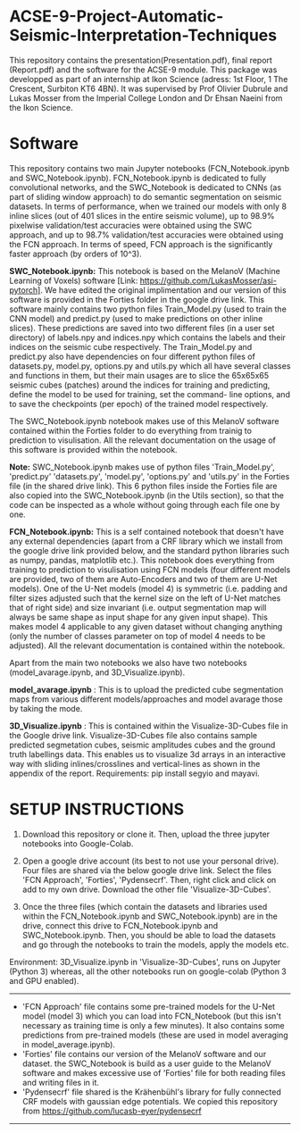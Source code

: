 # ACSE-9-Project-Automatic-Seismic-Interpretation-Techniques

This repository contains the presentation(Presentation.pdf),  final report (Report.pdf) and the software for the ACSE-9 module.
This package was developped as part of an internship at Ikon Science (adress: 1st Floor, 1 The Crescent, Surbiton KT6 4BN).
It was supervised by Prof Olivier Dubrule and Lukas Mosser from the Imperial College London and Dr Ehsan Naeini from the Ikon Science.

# Software

This repository contains two main Jupyter notebooks (FCN_Notebook.ipynb and SWC_Notebook.ipynb). FCN_Notebook.ipynb is dedicated to fully convolutional networks, and the SWC_Notebook is dedicated to CNNs (as part of sliding window approach) to do semantic segmentation on seismic datasets. In terms of performance, when we trained our models with only 8 inline slices (out of 401 slices in the entire seismic volume), up to 98.9% pixelwise validation/test accuracies were obtained using the SWC approach, and up to 98.7% validation/test accuracies were obtained using the FCN approach. In terms of speed, FCN approach is the significantly faster approach (by orders of 10^3).


**SWC_Notebook.ipynb:** This notebook is based on the MelanoV (Machine Learning of Voxels) software [Link: https://github.com/LukasMosser/asi-pytorch]. We have edited the original implimentation and our version of this software is provided in the Forties folder in the google drive link. This software mainly contains two python files Train_Model.py (used to train the CNN model) and predict.py (used to make predictions on other inline slices). These predictions are saved into two different files (in a user set directory) of labels.npy and indices.npy which contains the labels and their indices on the seismic cube respectively. The Train_Model.py and predict.py also have dependencies on four different python files of datasets.py, model.py, options.py and utils.py which all have several classes and functions in them, but their main usages are to slice the 65x65x65 seismic cubes (patches) around the indices for training and predicting, define the model to be used for training, set the command- line options, and to save the checkpoints (per epoch) of the trained model respectively.

 The SWC_Notebook.ipynb notebook makes use of this MelanoV software contained within the Forties folder to do  everything from trainig to prediction to visulisation. All the relevant documentation on the usage of this software is provided within the notebook.
 
 **Note:** SWC_Notebook.ipynb makes use of python files 'Train_Model.py', 'predict.py' 'datasets.py', 'model.py', 'options.py' and 'utils.py' in the Forties file (in the shared drive link). This 6 python files inside the Forties file are also copied into the SWC_Notebook.ipynb (in the Utils section), so that the code can be inspected as a whole without going through each file one by one.
 
 **FCN_Notebook.ipynb:** This is a self contained notebook that doesn't have any external dependencies (apart from a CRF library which we install from the google drive link provided below, and the standard python libraries such as numpy, pandas, matplotlib etc.). This notebook does everything from training to prediction to visulisation using FCN models (four different models are provided, two of them are Auto-Encoders and two of them are U-Net models). One of the U-Net models (model 4) is symmetric (i.e. padding and filter sizes adjusted such that the kernel size on the left of U-Net matches that of right side) and size invariant (i.e. output segmentation map will always be same shape as input shape for any given input shape). This makes model 4 applicable to any given dataset without changing anything (only the number of classes parameter on top of model 4 needs to be adjusted).  All the relevant documentation is contained within the notebook.

Apart from the main two notebooks we also have two notebooks (model_avarage.ipynb, and 3D_Visualize.ipynb).
 
**model_avarage.ipynb** : This is to upload the predicted cube segmentation maps from various different models/approaches and model avarage those by taking the mode.

**3D_Visualize.ipynb** : This is contained within the Visualize-3D-Cubes file in the Google drive link. Visualize-3D-Cubes file also contains sample predicted segmetation cubes, seismic amplitudes cubes and the ground truth labellings data. This enables us to visualize 3d arrays in an interactive way with sliding inlines/crosslines and vertical-lines as shown in the appendix of the report. Requirements: pip install segyio and mayavi.

# SETUP INSTRUCTIONS
1. Download this repository or clone it. Then, upload the three jupyter notebooks into Google-Colab.

2. Open a google drive account (its best to not use your personal drive). Four files are shared via the below google drive link. Select the files 'FCN Approach', 'Forties', 'Pydensecrf'. Then, right click and click on add to my own drive. Download the other file 'Visualize-3D-Cubes'.  

3. Once the three files (which contain the datasets and libraries used within the FCN_Notebook.ipynb and SWC_Notebook.ipynb) are in the drive, connect this drive to FCN_Notebook.ipynb and SWC_Notebook.ipynb. Then, you should be able to load the datasets and go through the notebooks to train the models, apply the models etc.

Environment: 3D_Visualize.ipynb in 'Visualize-3D-Cubes', runs on Jupyter (Python 3) whereas, all the other notebooks run on google-colab (Python 3 and GPU enabled).


***
* 'FCN Approach' file contains some pre-trained models for the U-Net model (model 3) which you can load into FCN_Notebook (but this isn't necessary as training time is only a few minutes). It also contains some predictions from pre-trained models (these are used in model averaging in model_average.ipynb).
* 'Forties' file contains our version of the MelanoV software and our dataset. the SWC_Notebook is build as a user guide to the MelanoV software and makes excessive use of 'Forties' file for both reading files and writing files in it.
* 'Pydensecrf' file shared is the Krähenbühl's library for fully connected CRF models with gaussian edge potentials. We copied this repository from https://github.com/lucasb-eyer/pydensecrf
***
